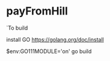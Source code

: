 # payFromHill

`To build

install GO
https://golang.org/doc/install

$env:GO111MODULE='on'
go build
